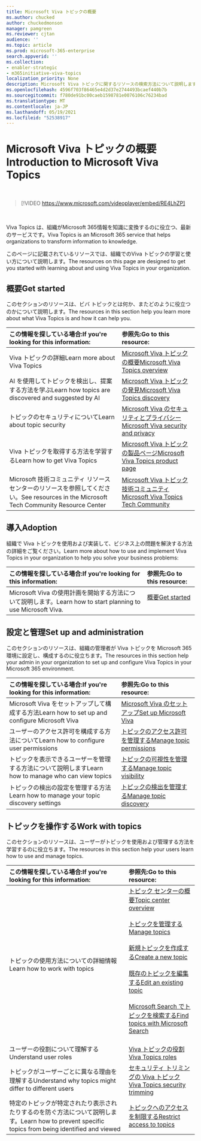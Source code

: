 ```yaml
---
title: Microsoft Viva トピックの概要
ms.author: chucked
author: chuckedmonson
manager: pamgreen
ms.reviewer: cjtan
audience: ''
ms.topic: article
ms.prod: microsoft-365-enterprise
search.appverid: ''
ms.collection:
- enabler-strategic
- m365initiative-viva-topics
localization_priority: None
description: Microsoft Viva トピックに関するリソースの検索方法について説明します。
ms.openlocfilehash: 4596f703f86465e4d2d37e2744493bcaef440b7b
ms.sourcegitcommit: f780de91bc00caeb1598781e0076106c76234bad
ms.translationtype: MT
ms.contentlocale: ja-JP
ms.lasthandoff: 05/19/2021
ms.locfileid: "52538917"
---
```

# <a name="introduction-to-microsoft-viva-topics"></a><span data-ttu-id="414a4-103">Microsoft Viva トピックの概要</span><span class="sxs-lookup"><span data-stu-id="414a4-103">Introduction to Microsoft Viva Topics</span></span>

</br>

> [!VIDEO https://www.microsoft.com/videoplayer/embed/RE4LhZP]  

</br>


<span data-ttu-id="414a4-104">Viva Topics は、組織がMicrosoft 365情報を知識に変換するのに役立つ、最新のサービスです。</span><span class="sxs-lookup"><span data-stu-id="414a4-104">Viva Topics is an Microsoft 365 service that helps organizations to transform information to knowledge.</span></span>

<span data-ttu-id="414a4-105">このページに記載されているリソースでは、組織でのViva トピックの学習と使い方について説明します。</span><span class="sxs-lookup"><span data-stu-id="414a4-105">The resources on this page are designed to get you started with learning about and using Viva Topics in your organization.</span></span>

## <a name="get-started"></a><span data-ttu-id="414a4-106">概要</span><span class="sxs-lookup"><span data-stu-id="414a4-106">Get started</span></span>

<span data-ttu-id="414a4-107">このセクションのリソースは、ビバ トピックとは何か、またどのように役立つのかについて説明します。</span><span class="sxs-lookup"><span data-stu-id="414a4-107">The resources in this section help you learn more about what Viva Topics is and how it can help you.</span></span>

| <span data-ttu-id="414a4-108">この情報を探している場合:</span><span class="sxs-lookup"><span data-stu-id="414a4-108">If you're looking for this information:</span></span> | <span data-ttu-id="414a4-109">参照先:</span><span class="sxs-lookup"><span data-stu-id="414a4-109">Go to this resource:</span></span> |
|:-----|:-----|
|<span data-ttu-id="414a4-110">Viva トピックの詳細</span><span class="sxs-lookup"><span data-stu-id="414a4-110">Learn more about Viva Topics</span></span>|[<span data-ttu-id="414a4-111">Microsoft Viva トピックの概要</span><span class="sxs-lookup"><span data-stu-id="414a4-111">Microsoft Viva Topics overview</span></span>](topic-experiences-overview.md)|
|<span data-ttu-id="414a4-112">AI を使用してトピックを検出し、提案する方法を学ぶ</span><span class="sxs-lookup"><span data-stu-id="414a4-112">Learn how topics are discovered and suggested by AI</span></span>|[<span data-ttu-id="414a4-113">Microsoft Viva トピックの発見</span><span class="sxs-lookup"><span data-stu-id="414a4-113">Microsoft Viva Topics discovery</span></span>](topic-experiences-discovery.md)|
|<span data-ttu-id="414a4-114">トピックのセキュリティについて</span><span class="sxs-lookup"><span data-stu-id="414a4-114">Learn about topic security</span></span>|[<span data-ttu-id="414a4-115">Microsoft Viva のセキュリティとプライバシー</span><span class="sxs-lookup"><span data-stu-id="414a4-115">Microsoft Viva security and privacy</span></span>](topic-experiences-security-privacy.md)|
|<span data-ttu-id="414a4-116">Viva トピックを取得する方法を学習する</span><span class="sxs-lookup"><span data-stu-id="414a4-116">Learn how to get Viva Topics</span></span>|[<span data-ttu-id="414a4-117">Microsoft Viva トピックの製品ページ</span><span class="sxs-lookup"><span data-stu-id="414a4-117">Microsoft Viva Topics product page</span></span>](https://www.microsoft.com/microsoft-viva/topics?activetab=pivot%3aoverviewtab)|
|<span data-ttu-id="414a4-118">Microsoft 技術コミュニティ リソース センターのリソースを参照してください。</span><span class="sxs-lookup"><span data-stu-id="414a4-118">See resources in the Microsoft Tech Community Resource Center</span></span>|[<span data-ttu-id="414a4-119">Microsoft Viva トピック技術コミュニティ</span><span class="sxs-lookup"><span data-stu-id="414a4-119">Microsoft Viva Topics Tech Community</span></span>](https://resources.techcommunity.microsoft.com/viva-topics/)|



## <a name="adoption"></a><span data-ttu-id="414a4-120">導入</span><span class="sxs-lookup"><span data-stu-id="414a4-120">Adoption</span></span>

<span data-ttu-id="414a4-121">組織で Viva トピックを使用および実装して、ビジネス上の問題を解決する方法の詳細をご覧ください。</span><span class="sxs-lookup"><span data-stu-id="414a4-121">Learn more about how to use and implement Viva Topics in your organization to help you solve your business problems:</span></span> 

| <span data-ttu-id="414a4-122">この情報を探している場合:</span><span class="sxs-lookup"><span data-stu-id="414a4-122">If you're looking for this information:</span></span> | <span data-ttu-id="414a4-123">参照先:</span><span class="sxs-lookup"><span data-stu-id="414a4-123">Go to this resource:</span></span> |
|:-----|:-----|
|<span data-ttu-id="414a4-124">Microsoft Viva の使用計画を開始する方法について説明します。</span><span class="sxs-lookup"><span data-stu-id="414a4-124">Learn how to start planning to use Microsoft Viva.</span></span> |[<span data-ttu-id="414a4-125">概要</span><span class="sxs-lookup"><span data-stu-id="414a4-125">Get started</span></span>](topics-adoption-getstarted.md)<br><br>|  

## <a name="set-up-and-administration"></a><span data-ttu-id="414a4-126">設定と管理</span><span class="sxs-lookup"><span data-stu-id="414a4-126">Set up and administration</span></span>

<span data-ttu-id="414a4-127">このセクションのリソースは、組織の管理者が Viva トピックを Microsoft 365 環境に設定し、構成するのに役立ちます。</span><span class="sxs-lookup"><span data-stu-id="414a4-127">The resources in this section help your admin in your organization to set up and configure Viva Topics in your Microsoft 365 environment.</span></span>

| <span data-ttu-id="414a4-128">この情報を探している場合:</span><span class="sxs-lookup"><span data-stu-id="414a4-128">If you're looking for this information:</span></span> | <span data-ttu-id="414a4-129">参照先:</span><span class="sxs-lookup"><span data-stu-id="414a4-129">Go to this resource:</span></span> |
|:-----|:-----|
|<span data-ttu-id="414a4-130">Microsoft Viva をセットアップして構成する方法</span><span class="sxs-lookup"><span data-stu-id="414a4-130">Learn how to set up and configure Microsoft Viva</span></span>|[<span data-ttu-id="414a4-131">Microsoft Viva のセットアップ</span><span class="sxs-lookup"><span data-stu-id="414a4-131">Set up Microsoft Viva</span></span>](set-up-topic-experiences.md)|
|<span data-ttu-id="414a4-132">ユーザーのアクセス許可を構成する方法について</span><span class="sxs-lookup"><span data-stu-id="414a4-132">Learn how to configure user permissions</span></span>|[<span data-ttu-id="414a4-133">トピックのアクセス許可を管理する</span><span class="sxs-lookup"><span data-stu-id="414a4-133">Manage topic permissions</span></span>](topic-experiences-user-permissions.md)|
|<span data-ttu-id="414a4-134">トピックを表示できるユーザーを管理する方法について説明します</span><span class="sxs-lookup"><span data-stu-id="414a4-134">Learn how to manage who can view topics</span></span>|[<span data-ttu-id="414a4-135">トピックの可視性を管理する</span><span class="sxs-lookup"><span data-stu-id="414a4-135">Manage topic visibility</span></span>](topic-experiences-knowledge-rules.md)|
|<span data-ttu-id="414a4-136">トピックの検出の設定を管理する方法</span><span class="sxs-lookup"><span data-stu-id="414a4-136">Learn how to manage your topic discovery settings</span></span>|[<span data-ttu-id="414a4-137">トピックの検出を管理する</span><span class="sxs-lookup"><span data-stu-id="414a4-137">Manage topic discovery</span></span>](topic-experiences-discovery.md)|

## <a name="work-with-topics"></a><span data-ttu-id="414a4-138">トピックを操作する</span><span class="sxs-lookup"><span data-stu-id="414a4-138">Work with topics</span></span>

<span data-ttu-id="414a4-139">このセクションのリソースは、ユーザーがトピックを使用および管理する方法を学習するのに役立ちます。</span><span class="sxs-lookup"><span data-stu-id="414a4-139">The resources in this section help your users learn how to use and manage topics.</span></span>

| <span data-ttu-id="414a4-140">この情報を探している場合:</span><span class="sxs-lookup"><span data-stu-id="414a4-140">If you're looking for this information:</span></span> | <span data-ttu-id="414a4-141">参照先:</span><span class="sxs-lookup"><span data-stu-id="414a4-141">Go to this resource:</span></span> |
|:-----|:-----|
|<span data-ttu-id="414a4-142">トピックの使用方法についての詳細情報</span><span class="sxs-lookup"><span data-stu-id="414a4-142">Learn how to work with topics</span></span>|[<span data-ttu-id="414a4-143">トピック センターの概要</span><span class="sxs-lookup"><span data-stu-id="414a4-143">Topic center overview</span></span>](topic-center-overview.md)<br><br>[<span data-ttu-id="414a4-144">トピックを管理する</span><span class="sxs-lookup"><span data-stu-id="414a4-144">Manage topics</span></span>](manage-topics.md)<br><br>[<span data-ttu-id="414a4-145">新規トピックを作成する</span><span class="sxs-lookup"><span data-stu-id="414a4-145">Create a new topic</span></span>](create-a-topic.md)<br><br>[<span data-ttu-id="414a4-146">既存のトピックを編集する</span><span class="sxs-lookup"><span data-stu-id="414a4-146">Edit an existing topic</span></span>](edit-a-topic.md)<br><br>[<span data-ttu-id="414a4-147">Microsoft Search でトピックを検索する</span><span class="sxs-lookup"><span data-stu-id="414a4-147">Find topics with Microsoft Search</span></span>](search.md)<br><br>|
|<span data-ttu-id="414a4-148">ユーザーの役割について理解する</span><span class="sxs-lookup"><span data-stu-id="414a4-148">Understand user roles</span></span>|[<span data-ttu-id="414a4-149">Viva トピックの役割</span><span class="sxs-lookup"><span data-stu-id="414a4-149">Viva Topics roles</span></span>](topic-experiences-roles.md)|
|<span data-ttu-id="414a4-150">トピックがユーザーごとに異なる理由を理解する</span><span class="sxs-lookup"><span data-stu-id="414a4-150">Understand why topics might differ to different users</span></span>|[<span data-ttu-id="414a4-151">セキュリティ トリミングの Viva トピック</span><span class="sxs-lookup"><span data-stu-id="414a4-151">Viva Topics security trimming</span></span>](topic-experiences-security-trimming.md)|
|<span data-ttu-id="414a4-152">特定のトピックが特定されたり表示されたりするのを防ぐ方法について説明します。</span><span class="sxs-lookup"><span data-stu-id="414a4-152">Learn how to prevent specific topics from being identified and viewed</span></span>|[<span data-ttu-id="414a4-153">トピックへのアクセスを制限する</span><span class="sxs-lookup"><span data-stu-id="414a4-153">Restrict access to topics</span></span>](restrict-access-to-topics.md)|




